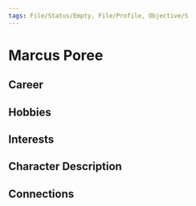 ```yaml
---
tags: File/Status/Empty, File/Profile, Objective/S
---
```


# Marcus Poree

## Career


## Hobbies


## Interests


## Character Description


## Connections




